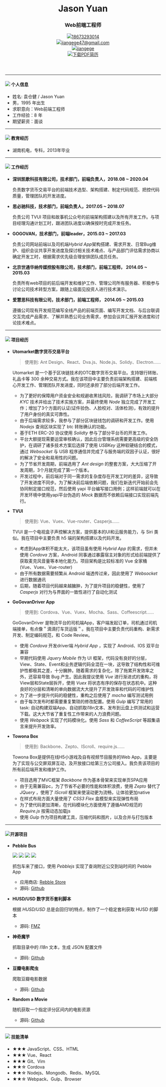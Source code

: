 <header>
  <h1>Jason Yuan</h1>
  <h3>Web前端工程师</h3>
  <div class="contact">
    <div>
      <img src="assets/phone-solid.svg" class="icon effect-shake" /><a href="tel:18673293104">18673293014</a>
    </div>
    <div>
      <img src="assets/envelope-solid.svg" class="icon" /><a href="mailto:jiangege47@gmail.com">jiangege47@gmail.com</a>
    </div>
    <div>
      <img src="assets/github-brands.svg" class="icon" /><a href="https://github.com/jiangege" target="_blank">jiangege</a>
    </div>
    <div class="pdf">
      <img src="assets/bg-pdf.svg" class="icon" /><a href="resume.pdf">下载PDF简历</a>
    </div>
  <div>
</header>
<hr>

#### <img src="assets/info-circle-solid.svg" class="icon"> 个人信息 
 - 姓名: 袁仓健 / Jason Yuan
 - 男，1995 年出生
 - 求职意向：Web前端工程师
 - 工作经验：8 年
 - 期望薪资：面谈

---

#### <img src="assets/graduation-cap-solid.svg" class="icon"> 教育经历

- 湖南机电，专科，2013年毕业
---

#### <img src="assets/briefcase-solid.svg" class="icon"> 工作经历

- **深圳凯歌科技有限公司，技术部门，前端负责人，2018.08 ~ 2020.04**

  负责数字货币交易平台的前端技术选型、架构搭建、制定代码规范、把控代码质量，管理团队的开发进度。

- **思必驰科技，技术部门，前端负责人，2017.05 ~ 2018.07**

  负责公司 TVUI 项目和故事机公众号的前端架构搭建以及所有开发工作。与项目经理沟通计划工时，跟进团队进度以确保按时完成开发任务。

<div class="page-break"></div>

- **GOGOVAN，技术部门，前端leader，2015.03 ~ 2017.03**

    负责公司网站前端以及司机端*Hybrid App*架构搭建、需求开发、日常Bug维护、组织会议共享开发进度及探讨相关技术难点、与产品部门评估需求协商以确定开发工时，根据需求优先级合理安排团队成员任务。


- **北京世通华纳传媒控股有限公司，技术部门，前端工程师， 2014.05 ~ 2015.03**

    负责所有web项目的前后端开发和维护工作、管理公司所有服务器、积极参与讨论公司技术转型方案，跟随上级面见投资人进行技术演示。

- **爱慧思科技有限公司，技术部门，前端工程师， 2014.05 ~ 2015.03**

    遵循公司现有开发规范编写全线产品的前端页面、编写开发文档、与后台联调交互完成产品需求、了解并熟悉公司业务需求，参加会议并汇报开发进度和讨论技术难点。

---

#### <img src="assets/project-diagram-solid.svg" class="icon"> 项目经历

- **Utomarket数字货币交易平台**

  > 使用到: Ant Design、React、Dva.js、Node.js、Solidy、Electron......

  Utomarket 是一个基于区块链技术的OTC数字货币交易平台。支持银行转账、礼品卡等 300 余种交易方式。我在该项目中主要负责前端架构搭建、前端核心开发工作、管理团队开发进度，同时还承担了部分后端开发工作。
  
  - 为了更好的保障用户资金安全和规避收黑钱风险，我调研了市场上大部分 *KYC* 技术并给出了技术实施方案，并最终使用 *Node* 独立完成了开发工作；增加了3个方面的认证(证件验伪、人脸校对、活体检测)，有效的提升了用户身份的真实可靠性。
  - 由于后端需求较多，我参与了部分区块链钱包的调研和开发工作。使用 *Nodejs* 查询区块实现了 btc 转账确认的功能。
  - 基于ETH ERC-20 协议使用 *Solidty* 参与了部分平台币的开发工作。
  - 平台大额提现需要运营审核确认，因此后台管理系统需要更高级的安全防护，在调研了诸多技术方案后选择了使用 *USBKey* 这种软硬结合的模式，通过 *Websocket* 与 USB 程序通信并完成了与服务端的双因子认证，很好的解决了安全和易用性的问题。
  - 为了节省开发周期，前端选用了 *Ant design* 的整套方案，大大压缩了开发周期，3个月就完成了第一个版本。
  - 开发过程中，前后端对于同一需求的复杂度存在开发工时的差异，这导致了开发进度不同步。为了解决前后端依赖问题，我们在新迭代开始前会先协同制定接口规范，然后使用 yapi 平台编写接口用例；这样前端就可以在开发环境中使用yapi平台伪造的 *Mock* 数据而不依赖后端接口实现前端先行。

- **TVUI**
  
  > 使用到: Vue、Vuex、Vue-router、Casperjs......

  TVUI 是一个电视盒子声控解决方案，提供基本的UI和云服务能力，与 Siri 类似。我在项目中主要负责 h5 端的架构搭建以及代码开发。

  - 考虑到App体积不能太大，该项目虽有使用 *Hybrid App* 的需求，但并未使用 *Cordova* 方案，Android 同事通过暴露宿主对象的形式给前端提供了获取麦克风音量等本地化能力。项目架构是比较标准的 Vue 全家桶(Vue、Vuex、Vue-router)
  - 由于所有数据需要频繁从 Android 端透传过来，因此使用了 *Websocket* 进行数据通讯
  - 后期，随着项目代码越来越臃肿，为了提升项目的稳健性，使用了 *Casperjs* 对行为与界面的一致性进行了自动化测试

- **GoGovanDriver App**
  > 使用到: Cordova、Vue、Vuex、Mocha、Sass、Coffeescript......

  GoGovanDriver 是物流平台的司机端App，客户端发起订单，司机通过司机端接单，有点像＂滴滴打车货运版＂。我在项目中主要负责代码重构、新需求开发、制定编码规范，和 Code Review。
  - 使用 *Cordova* 开发driver端 *Hybrid App* ，实现了 Android、IOS 双平台兼容
  - 早期代码使用 *Jquery Mobile* 作为 UI 框架，代码没有良好的分层，View、State、Event和业务逻辑代码全混在一块，这导致了结构性和可维护性都极其之差，十分臃肿。随着需求的复杂化，除了拖累开发效率之外，还容易导致 Bug 产生。因此我提议使用 *Vue* 进行渐进式的重构，将View层和State层拆开，使用 *Vuex* 将状态有序的保存在状态机中。这种良好的分层和清晰的单向数据流大大提升了开发效率和代码的可维护性
  - 为了进一步提升代码的稳健性，重构之后使用了 *mocha* 编写测试用例
  - 由于每次发布时都需要重复繁琐的修改配置。使用 *Gulp* 编写了常用的task: 自动构建双端App、自动抓取i18n文本、发布到云盘上供测试和运营下载。这大大节省了重复性工作带来的人力浪费问题。
  - 使用 *Webpack*  实现了代码模块化。使用 *Sass* 和 *CoffeeScript* 等超集语言来提升开发效率。

- **Towona Box**
  > 使用到: Backbone、Zepto、IScroll、require.js......

  Towona Box是提供在线H5小游戏及自有视频节目服务的Web App，主要是为了实现与公交屏双屏互动，及开放接口给第三方公司接入。我负责该项目的所有前后端开发和维护工作。
  - 项目选用了MVC框架 *Backbone* 作为基本骨架来实现单页SPA应用
  - 由于无需兼容pc，为了节省不必要的性能和体积浪费，使用 *Zepto* 替代了 *JQuery* ，使用了 *IScroll* 框架来使滚动更为流畅，让体验更加native
  - 在样式布局方面大量使用了 *CSS3 Flex* 盒模型来实现弹性布局
  - 为了使代码更加清晰，在代码模块化方面使用了遵循AMD规范的 *Require.js* 按需动态加载js
  - 使用 *Gulp* 作为项目构建工具，压缩代码和图片，以及合并与打包版本

---

<div class="page-break"></div>

#### <img src="assets/code.svg" class="icon">开源项目

- **Pebble Bus**

    <div class="booth">
      <img src="assets/china-bus/1.png">
      <img src="assets/china-bus/2.png">
      <img src="assets/china-bus/3.png">
      <img src="assets/china-bus/4.png">
    </div>

    抓包车来了接口，使用 *Pebblejs* 实现了查询附近公交到站时间的 Pebble App

    - 应用商店: [Rebble Store](https://store-beta.rebble.io/app/570019180cbe9e7b32000002)
    - 源码: [Github](https://store-beta.rebble.io/app/570019180cbe9e7b32000002)

- **HUSD/USD 数字货币套利脚本**

    根据 *HUSD/USD* 总是会回归1的特点，制作了一个稳定套利获取 HUSD 的脚本

    - 源码: [FMZ](https://www.fmz.com/strategy/164047)


- **神奇魔芋**
   
  抓取目录中的 *I18n* 文本，生成 JSON 配置文件
  - 源码: [Github](https://github.com/paean-tech/magicD)

- **豆瓣电影爬虫**

  爬取豆瓣电影数据

  - 源码: [Github](https://github.com/jiangege/dbmovie-crawler)

- **Random a Movie**
    
  随机获取一个指定评分区间内的电影资源

  - 源码: [Github](https://github.com/jiangege/random-movie)


---

<div class="page-break"></div>

#### <img src="assets/tools-solid.svg" class="icon"> 技能清单
- ★★★ JavaScript、CSS、HTML
- ★★★ Vue、React
- ★★★ Git、Vim
- ★★☆ Cordova
- ★★☆ Nodejs、Mongodb、Redis、MySQL
- ★★☆ Webpack、Gulp、Browser
